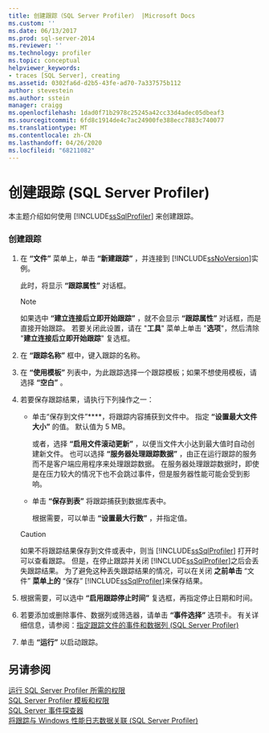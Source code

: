 ```yaml
---
title: 创建跟踪（SQL Server Profiler） |Microsoft Docs
ms.custom: ''
ms.date: 06/13/2017
ms.prod: sql-server-2014
ms.reviewer: ''
ms.technology: profiler
ms.topic: conceptual
helpviewer_keywords:
- traces [SQL Server], creating
ms.assetid: 0302fa6d-d2b5-43fe-ad70-7a337575b112
author: stevestein
ms.author: sstein
manager: craigg
ms.openlocfilehash: 1dad0f71b2978c25245a42cc33d4adec05dbeaf3
ms.sourcegitcommit: 6fd8c1914de4c7ac24900fe388ecc7883c740077
ms.translationtype: MT
ms.contentlocale: zh-CN
ms.lasthandoff: 04/26/2020
ms.locfileid: "68211082"
---
```

# <a name="create-a-trace-sql-server-profiler"></a>创建跟踪 (SQL Server Profiler)
  本主题介绍如何使用 [!INCLUDE[ssSqlProfiler](../../includes/sssqlprofiler-md.md)] 来创建跟踪。  
  
### <a name="to-create-a-trace"></a>创建跟踪  
  
1.  在 **“文件”** 菜单上，单击 **“新建跟踪”** ，并连接到 [!INCLUDE[ssNoVersion](../../includes/ssnoversion-md.md)]实例。  
  
     此时，将显示 **“跟踪属性”** 对话框。  
  
    > [!NOTE]  
    >  如果选中 **“建立连接后立即开始跟踪”** ，就不会显示 **“跟踪属性”** 对话框，而是直接开始跟踪。 若要关闭此设置，请在 "**工具**" 菜单上单击 "**选项**"，然后清除 "**建立连接后立即开始跟踪**" 复选框。  
  
2.  在 **“跟踪名称”** 框中，键入跟踪的名称。  
  
3.  在 **“使用模板”** 列表中，为此跟踪选择一个跟踪模板；如果不想使用模板，请选择 **“空白”** 。  
  
4.  若要保存跟踪结果，请执行下列操作之一：  
  
    -   单击“保存到文件”****，将跟踪内容捕获到文件中。 指定 **“设置最大文件大小”** 的值。 默认值为 5 MB。  
  
         或者，选择 **“启用文件滚动更新”** ，以便当文件大小达到最大值时自动创建新文件。 也可以选择 **“服务器处理跟踪数据”** ，由正在运行跟踪的服务而不是客户端应用程序来处理跟踪数据。 在服务器处理跟踪数据时，即使是在压力较大的情况下也不会跳过事件，但是服务器性能可能会受到影响。  
  
    -   单击 **“保存到表”** 将跟踪捕获到数据库表中。  
  
         根据需要，可以单击 **“设置最大行数”** ，并指定值。  
  
    > [!CAUTION]  
    >  如果不将跟踪结果保存到文件或表中，则当 [!INCLUDE[ssSqlProfiler](../../includes/sssqlprofiler-md.md)] 打开时可以查看跟踪。 但是，在停止跟踪并关闭 [!INCLUDE[ssSqlProfiler](../../includes/sssqlprofiler-md.md)]之后会丢失跟踪结果。 为了避免这种丢失跟踪结果的情况，可以在关闭 **之前单击** “文件” **菜单上的** “保存” [!INCLUDE[ssSqlProfiler](../../includes/sssqlprofiler-md.md)]来保存结果。  
  
5.  根据需要，可以选中 **“启用跟踪停止时间”** 复选框，再指定停止日期和时间。  
  
6.  若要添加或删除事件、数据列或筛选器，请单击 **“事件选择”** 选项卡。 有关详细信息，请参阅：[指定跟踪文件的事件和数据列 (SQL Server Profiler)](sql-server-profiler.md)  
  
7.  单击 **“运行”** 以启动跟踪。  
  
## <a name="see-also"></a>另请参阅  
 [运行 SQL Server Profiler 所需的权限](permissions-required-to-run-sql-server-profiler.md)   
 [SQL Server Profiler 模板和权限](sql-server-profiler-templates-and-permissions.md)   
 [SQL Server 事件探查器](sql-server-profiler.md)   
 [将跟踪与 Windows 性能日志数据关联 (SQL Server Profiler)](../../database-engine/correlate-a-trace-with-windows-performance-log-data-sql-server-profiler.md)  
  
  
